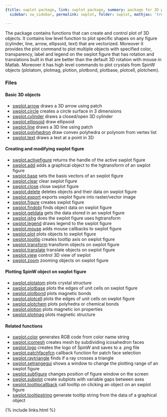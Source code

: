 ```yaml
---
{title: swplot package, link: swplot package, summary: package for 3D plotting, keywords: sample,
  sidebar: sw_sidebar, permalink: swplot, folder: swplot, mathjax: 'true'}

---
```

 
The package contains functions that can create and control plot of 3D
objects. It contains low level function to plot specific shapes on any
figure (cylinder, line, arrow, ellipsoid, text) that are vectorized.
Moreover it provides the plot command to plot multiple objects with
specified color, transparency, label and legend on the swplot figure that
has rotation and translations built in that are better than the default
3D rotation with mouse in Matlab. Moreover it has high level commands to
plot crystals from SpinW objects (plotatom, plotmag, plotion, plotbond,
plotbase, plotcell, plotchem).
 
### Files
 
#### Basic 3D objects
 
* [swplot.arrow](swplot_arrow) draws a 3D arrow using patch
* [swplot.circle](swplot_circle) creates a circle surface in 3 dimensions
* [swplot.cylinder](swplot_cylinder) draws a closed/open 3D cylinder
* [swplot.ellipsoid](swplot_ellipsoid) draw ellipsoid
* [swplot.line](swplot_line) draws a 3D line using patch
* [swplot.polyhedron](swplot_polyhedron) draw convex polyhedra or polynom from vertex list
* [swplot.text](swplot_text) draws a text at a point in 3D
 
#### Creating and modifying swplot figure
 
* [swplot.activefigure](swplot_activefigure) returns the handle of the active swplot figure
* [swplot.add](swplot_add) adds a graphical object to the hgtransform of an swplot figure
* [swplot.base](swplot_base) sets the basis vectors of an swplot figure
* [swplot.clear](swplot_clear) clear swplot figure
* [swplot.close](swplot_close) close swplot figure
* [swplot.delete](swplot_delete) deletes objects and their data on swplot figure
* [swplot.export](swplot_export) exports swplot figure into raster/vector image
* [swplot.figure](swplot_figure) creates swplot figure
* [swplot.findobj](swplot_findobj) finds object data on swplot figure
* [swplot.getdata](swplot_getdata) gets the data stored in an swplot figure
* [swplot.ishg](swplot_ishg) does the swplot figure uses hgtransform
* [swplot.legend](swplot_legend) draws legend to the swplot figure
* [swplot.mouse](swplot_mouse) adds mouse callbacks to swplot figure
* [swplot.plot](swplot_plot) plots objects to swplot figure
* [swplot.tooltip](swplot_tooltip) creates tooltip axis on swplot figure
* [swplot.transform](swplot_transform) transform objects on swplot figure
* [swplot.translate](swplot_translate) translate objects on swplot figure
* [swplot.view](swplot_view) control 3D view of swplot
* [swplot.zoom](swplot_zoom) zooming objects on swplot figure
 
#### Plotting SpinW object on swplot figure
 
* [swplot.plotatom](swplot_plotatom) plots crystal structure
* [swplot.plotbase](swplot_plotbase) plots the edges of unit cells on swplot figure
* [swplot.plotbond](swplot_plotbond) plots magnetic bonds
* [swplot.plotcell](swplot_plotcell) plots the edges of unit cells on swplot figure
* [swplot.plotchem](swplot_plotchem) plots polyhedra or chemical bonds
* [swplot.plotion](swplot_plotion) plots magnetic ion properties
* [swplot.plotmag](swplot_plotmag) plots magnetic structure
 
#### Related functions
 
* [swplot.color](swplot_color) generates RGB code from color name string
* [swplot.icomesh](swplot_icomesh) creates mesh by subdividing icosahedron faces
* [swplot.logo](swplot_logo) creates the logo of SpinW and saves to a .png file
* [swplot.patchfacefcn](swplot_patchfacefcn) callback function for patch face selection
* [swplot.raytriangle](swplot_raytriangle) finds if a ray crosses a triangle
* [swplot.setrangegui](swplot_setrangegui) shows a window to change the plotting range of an swplot figure
* [swplot.subfigure](swplot_subfigure) changes position of figure window on the screen
* [swplot.subplot](swplot_subplot) create subplots with variable gaps between axes
* [swplot.tooltipcallback](swplot_tooltipcallback) call tooltip on clicking an object on an swplot figure
* [swplot.tooltipstring](swplot_tooltipstring) generate tooltip string from the data of a graphical object
 

{% include links.html %}
